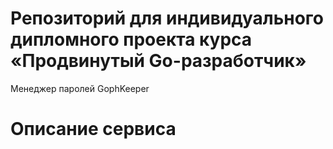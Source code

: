 # Репозиторий для индивидуального дипломного проекта курса «Продвинутый Go-разработчик»

Менеджер паролей GophKeeper

# Описание сервиса





